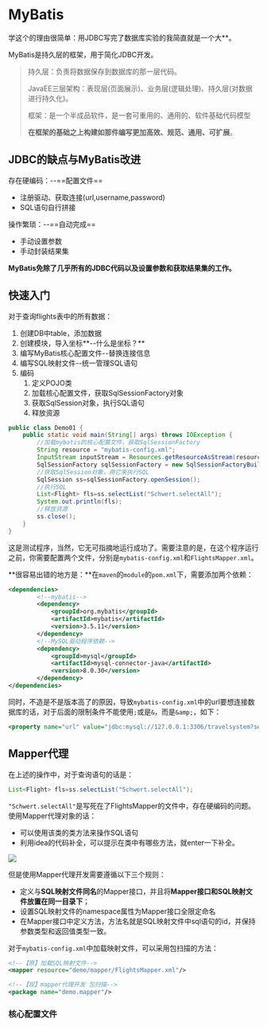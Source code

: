 # MyBatis

学这个的理由很简单：用JDBC写完了数据库实验的我简直就是一个大**。

MyBatis是持久层的框架，用于简化JDBC开发。

> 持久层：负责将数据保存到数据库的那一层代码。
>
> JavaEE三层架构：表现层(页面展示)、业务层(逻辑处理)、持久层(对数据进行持久化)。
>
> 框架：是一个半成品软件，是一套可重用的、通用的、软件基础代码模型
>
> **在框架的基础之上构建如那件编写更加高效、规范、通用、可扩展**。

## JDBC的缺点与MyBatis改进

存在硬编码：--==配置文件==

- 注册驱动、获取连接(url,username,password)
- SQL语句自行拼接

操作繁琐：--==自动完成==

- 手动设置参数
- 手动封装结果集

**MyBatis免除了几乎所有的JDBC代码以及设置参数和获取结果集的工作。**

## 快速入门

对于查询flights表中的所有数据：

1. 创建DB中table，添加数据
2. 创建模块，导入坐标**--什么是坐标？**
3. 编写MyBatis核心配置文件--替换连接信息
4. 编写SQL映射文件--统一管理SQL语句
5. 编码
   1. 定义POJO类
   2. 加载核心配置文件，获取SqlSessionFactory对象
   3. 获取SqlSession对象，执行SQL语句
   4. 释放资源

```java
public class Demo01 {
    public static void main(String[] args) throws IOException {
        //加载mybatis的核心配置文件，获取SqlSessionFactory
        String resource = "mybatis-config.xml";
        InputStream inputStream = Resources.getResourceAsStream(resource);
        SqlSessionFactory sqlSessionFactory = new SqlSessionFactoryBuilder().build(inputStream);
        //获取SqlSession对象，用它来执行SQL
        SqlSession ss=sqlSessionFactory.openSession();
        //执行SQL
        List<Flight> fls=ss.selectList("Schwert.selectAll");
        System.out.println(fls);
        //释放资源
        ss.close();
    }
}
```

这是测试程序，当然，它无可指摘地运行成功了。需要注意的是，在这个程序运行之前，你需要配置两个文件，分别是`mybatis-config.xml`和`FlightsMapper.xml`。

**很容易出错的地方是：**在`maven`的`module`的`pom.xml`下，需要添加两个依赖：

```xml
<dependencies>
        <!--mybatis-->
        <dependency>
            <groupId>org.mybatis</groupId>
            <artifactId>mybatis</artifactId>
            <version>3.5.11</version>
        </dependency>
        <!--MySQL驱动程序依赖-->
        <dependency>
            <groupId>mysql</groupId>
            <artifactId>mysql-connector-java</artifactId>
            <version>8.0.30</version>
        </dependency>
</dependencies>
```

同时，不造是不是版本高了的原因，导致`mybatis-config.xml`中的url要想连接数据库的话，对于后面的限制条件不能使用`;`或是`&`，而是`&amp;`，如下：

```xml
<property name="url" value="jdbc:mysql://127.0.0.1:3306/travelsystem?serverTimezone=GMT%2B8&amp;useUnicode=true&amp;characterEncoding=utf8&amp;useSSL=false "/>
```



## Mapper代理

在上述的操作中，对于查询语句的话是：

```java
List<Flight> fls=ss.selectList("Schwert.selectAll");
```

`"Schwert.selectAll"`是写死在了FlightsMapper的文件中，存在硬编码的问题。使用Mapper代理对象的话：

- 可以使用该类的类方法来操作SQL语句
- 利用idea的代码补全，可以提示在类中有哪些方法，就enter一下补全。

![](https://s1.ax1x.com/2022/10/29/x53z59.png)

但是使用Mapper代理开发需要遵循以下三个规则：

- 定义与**SQL映射文件同名**的Mapper接口，并且将**Mapper接口和SQL映射文件放置在同一目录下**；
- 设置SQL映射文件的namespace属性为Mapper接口全限定命名
- 在Mapper接口中定义方法，方法名就是SQL映射文件中sql语句的id，并保持参数类型和返回值类型一致。

对于`mybatis-config.xml`中加载映射文件，可以采用包扫描的方法：

```xml
<!--【原】加载SQL映射文件-->
<mapper resource="demo/mapper/FlightsMapper.xml"/>

<!--【现】mapper代理开发 包扫描-->
<package name="demo.mapper"/>
```



### 核心配置文件